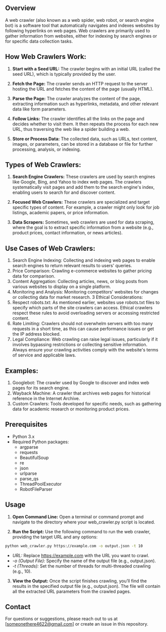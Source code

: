 ## Overview
A web crawler (also known as a web spider, web robot, or search engine bot) is a software tool that automatically navigates and indexes websites by following hyperlinks on web pages. Web crawlers are primarily used to gather information from websites, either for indexing by search engines or for specific data collection tasks.

## How Web Crawlers Work:
1. **Start with a Seed URL:**
The crawler begins with an initial URL (called the seed URL), which is typically provided by the user.

2. **Fetch the Page:**
The crawler sends an HTTP request to the server hosting the URL and fetches the content of the page (usually HTML).

3. **Parse the Page:**
The crawler analyzes the content of the page, extracting information such as hyperlinks, metadata, and other relevant data like form parameters.

4. **Follow Links:**
The crawler identifies all the links on the page and decides whether to visit them. It then repeats the process for each new URL, thus traversing the web like a spider building a web.

5. **Store or Process Data:**
The collected data, such as URLs, text content, images, or parameters, can be stored in a database or file for further processing, analysis, or indexing.
## Types of Web Crawlers:
1. **Search Engine Crawlers:**
These crawlers are used by search engines like Google, Bing, and Yahoo to index web pages. The crawlers systematically visit pages and add them to the search engine's index, enabling users to search for and discover content.

2. **Focused Web Crawlers:**
These crawlers are specialized and target specific types of content. For example, a crawler might only look for job listings, academic papers, or price information.

3. **Data Scrapers:**
Sometimes, web crawlers are used for data scraping, where the goal is to extract specific information from a website (e.g., product prices, contact information, or news articles).
## Use Cases of Web Crawlers:
1. Search Engine Indexing: Collecting and indexing web pages to enable search engines to return relevant results to users' queries.
2. Price Comparison: Crawling e-commerce websites to gather pricing data for comparison.
3. Content Aggregation: Collecting articles, news, or blog posts from various websites to display on a single platform.
4. Monitoring and Analysis: Monitoring competitors' websites for changes or collecting data for market research.
3 Ethical Considerations:
1. Respect robots.txt: As mentioned earlier, websites use robots.txt files to specify which parts of the site crawlers can access. Ethical crawlers respect these rules to avoid overloading servers or accessing restricted content.
2. Rate Limiting: Crawlers should not overwhelm servers with too many requests in a short time, as this can cause performance issues or get the IP address blocked.
3. Legal Compliance: Web crawling can raise legal issues, particularly if it involves bypassing restrictions or collecting sensitive information. Always ensure your crawling activities comply with the website's terms of service and applicable laws.
## Examples:
1. Googlebot: The crawler used by Google to discover and index web pages for its search engine.
2. Wayback Machine: A crawler that archives web pages for historical reference in the Internet Archive.
3. Custom Crawlers: Tools developed for specific needs, such as gathering data for academic research or monitoring product prices.

## Prerequisites

- Python 3.x
- Required Python packages:
  - argparse
  - requests
  - BeautifulSoup
  - re
  - json
  - urlparse
  - parse_qs
  - ThreadPoolExecutor
  - RobotFileParser
## Usage
1. **Open Command Line:** Open a terminal or command prompt and navigate to the directory where your web_crawler.py script is located.

2. **Run the Script:** Use the following command to run the web crawler, providing the target URL and any options:

  ```bash
  python web_crawler.py https://example.com -o output.json -t 10
  ```
  - *URL:* Replace https://example.com with the URL you want to crawl.
  - *-o (Output File):* Specify the name of the output file (e.g., output.json).
  - *-t (Threads):* Set the number of threads for multi-threaded crawling (e.g., 10).
3. **View the Output:** Once the script finishes crawling, you’ll find the results in the specified output file (e.g., output.json). The file will contain all the extracted URL parameters from the crawled pages.

## Contact

For questions or suggestions, please reach out to us at [someonethere4622@gmail.com] or create an issue in this repository.
